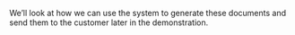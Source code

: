 We’ll look at how we can use the system to generate these documents and send them to the customer later in the demonstration.
